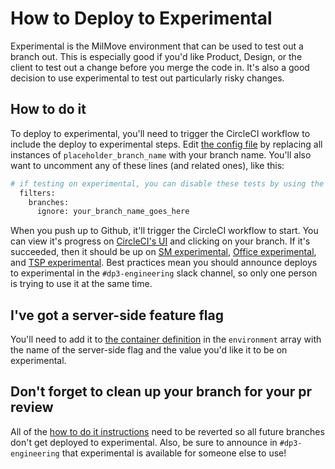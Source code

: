 # How to Deploy to Experimental

Experimental is the MilMove environment that can be used to test out a branch out. This is especially good if you'd like Product, Design, or the client to test out a change before you merge the code in. It's also a good decision to use experimental to test out particularly risky changes.

## How to do it

To deploy to experimental, you'll need to trigger the CircleCI workflow to include the deploy to experimental steps.
Edit [the config file](https://github.com/transcom/mymove/blob/master/.circleci/config.yml) by replacing all instances of `placeholder_branch_name` with your branch name. You'll also want to uncomment any of these lines (and related ones), like this:

```sh
# if testing on experimental, you can disable these tests by using the commented block below.
  filters:
    branches:
      ignore: your_branch_name_goes_here
```

When you push up to Github, it'll trigger the CircleCI workflow to start. You can view it's progress on [CircleCI's UI](https://circleci.com/gh/transcom/workflows/mymove) and clicking on your branch. If it's succeeded, then it should be up on [SM experimental](https://my.experimental.move.mil/), [Office experimental](https://office.experimental.move.mil/), and [TSP experimental](https://tsp.experimental.move.mil/). Best practices mean you should announce deploys to experimental in the `#dp3-engineering` slack channel, so only one person is trying to use it at the same time.

## I've got a server-side feature flag

You'll need to add it to [the container definition](https://github.com/transcom/mymove/blob/master/config/app.container-definition.json) in the `environment` array with the name of the server-side flag and the value you'd like it to be on experimental.

## Don't forget to clean up your branch for your pr review

All of the [how to do it instructions](#How-to-do-it) need to be reverted so all future branches don't get deployed to experimental. Also, be sure to announce in `#dp3-engineering` that experimental is available for someone else to use!
